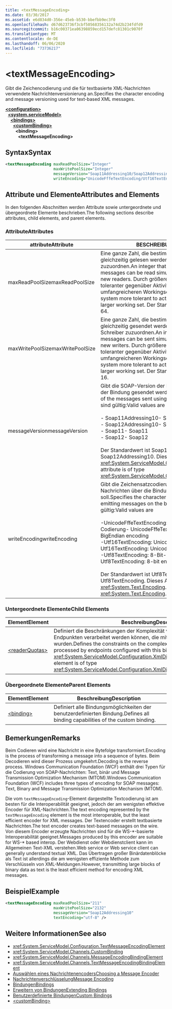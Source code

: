 ```yaml
---
title: <textMessageEncoding>
ms.date: 03/30/2017
ms.assetid: e6d834d0-356e-45eb-b530-bbefbb9ec3f0
ms.openlocfilehash: d67d623736f3cbf50568356132a74d2b234fdfd9
ms.sourcegitcommit: b16c00371ea06398859ecd157defc81301c9070f
ms.translationtype: MT
ms.contentlocale: de-DE
ms.lasthandoff: 06/06/2020
ms.locfileid: "73736217"
---
```

# \<textMessageEncoding>
<span data-ttu-id="ac25e-101">Gibt die Zeichencodierung und die für textbasierte XML-Nachrichten verwendete Nachrichtenversionierung an.</span><span class="sxs-lookup"><span data-stu-id="ac25e-101">Specifies the character encoding and message versioning used for text-based XML messages.</span></span>  
  
[**\<configuration>**](../configuration-element.md)\
&nbsp;&nbsp;[**\<system.serviceModel>**](system-servicemodel.md)\
&nbsp;&nbsp;&nbsp;&nbsp;[**\<bindings>**](bindings.md)\
&nbsp;&nbsp;&nbsp;&nbsp;&nbsp;&nbsp;[**\<customBinding>**](custombinding.md)\
&nbsp;&nbsp;&nbsp;&nbsp;&nbsp;&nbsp;&nbsp;&nbsp;**\<binding>**\
&nbsp;&nbsp;&nbsp;&nbsp;&nbsp;&nbsp;&nbsp;&nbsp;&nbsp;&nbsp;**\<textMessageEncoding>**  
  
## <a name="syntax"></a><span data-ttu-id="ac25e-102">Syntax</span><span class="sxs-lookup"><span data-stu-id="ac25e-102">Syntax</span></span>  
  
```xml  
<textMessageEncoding maxReadPoolSize="Integer"
                     maxWritePoolSize="Integer"
                     messageVersion="Soap11Addressing10/Soap12Addressing10"
                     writeEncoding="UnicodeFffeTextEncoding/Utf16TextEncoding/Utf8TextEncoding" />
```  
  
## <a name="attributes-and-elements"></a><span data-ttu-id="ac25e-103">Attribute und Elemente</span><span class="sxs-lookup"><span data-stu-id="ac25e-103">Attributes and Elements</span></span>  
 <span data-ttu-id="ac25e-104">In den folgenden Abschnitten werden Attribute sowie untergeordnete und übergeordnete Elemente beschrieben.</span><span class="sxs-lookup"><span data-stu-id="ac25e-104">The following sections describe attributes, child elements, and parent elements.</span></span>  
  
### <a name="attributes"></a><span data-ttu-id="ac25e-105">Attribute</span><span class="sxs-lookup"><span data-stu-id="ac25e-105">Attributes</span></span>  
  
|<span data-ttu-id="ac25e-106">attribute</span><span class="sxs-lookup"><span data-stu-id="ac25e-106">Attribute</span></span>|<span data-ttu-id="ac25e-107">BESCHREIBUNG</span><span class="sxs-lookup"><span data-stu-id="ac25e-107">Description</span></span>|  
|---------------|-----------------|  
|<span data-ttu-id="ac25e-108">maxReadPoolSize</span><span class="sxs-lookup"><span data-stu-id="ac25e-108">maxReadPoolSize</span></span>|<span data-ttu-id="ac25e-109">Eine ganze Zahl, die bestimmt, wie viele Nachrichten gleichzeitig gelesen werden können, ohne neue Leser zuzuordnen.</span><span class="sxs-lookup"><span data-stu-id="ac25e-109">An integer that specifies how many messages can be read simultaneously without allocating new readers.</span></span> <span data-ttu-id="ac25e-110">Durch größere Poolgrößen wird das System toleranter gegenüber Aktivitätsspitzen auf Kosten eines umfangreicheren Workingsets.</span><span class="sxs-lookup"><span data-stu-id="ac25e-110">Larger pool sizes make the system more tolerant to activity spikes at the cost of a larger working set.</span></span> <span data-ttu-id="ac25e-111">Der Standardwert ist 64.</span><span class="sxs-lookup"><span data-stu-id="ac25e-111">The default is 64.</span></span>|  
|<span data-ttu-id="ac25e-112">maxWritePoolSize</span><span class="sxs-lookup"><span data-stu-id="ac25e-112">maxWritePoolSize</span></span>|<span data-ttu-id="ac25e-113">Eine ganze Zahl, die bestimmt, wie viele Nachrichten gleichzeitig gesendet werden können, ohne neue Schreiber zuzuordnen.</span><span class="sxs-lookup"><span data-stu-id="ac25e-113">An integer that specifies how many messages can be sent simultaneously without allocating new writers.</span></span> <span data-ttu-id="ac25e-114">Durch größere Poolgrößen wird das System toleranter gegenüber Aktivitätsspitzen auf Kosten eines umfangreicheren Workingsets.</span><span class="sxs-lookup"><span data-stu-id="ac25e-114">Larger pool sizes make the system more tolerant to activity spikes at the cost of a larger working set.</span></span> <span data-ttu-id="ac25e-115">Der Standardwert ist 16.</span><span class="sxs-lookup"><span data-stu-id="ac25e-115">The default is 16.</span></span>|  
|<span data-ttu-id="ac25e-116">messageVersion</span><span class="sxs-lookup"><span data-stu-id="ac25e-116">messageVersion</span></span>|<span data-ttu-id="ac25e-117">Gibt die SOAP-Version der Nachrichten an, die mithilfe der Bindung gesendet werden.</span><span class="sxs-lookup"><span data-stu-id="ac25e-117">Specifies the SOAP version of the messages sent using the binding.</span></span> <span data-ttu-id="ac25e-118">Folgende Werte sind gültig:</span><span class="sxs-lookup"><span data-stu-id="ac25e-118">Valid values are</span></span><br /><br /> <span data-ttu-id="ac25e-119">- Soap11Addressing10</span><span class="sxs-lookup"><span data-stu-id="ac25e-119">-   Soap11Addressing10</span></span><br /><span data-ttu-id="ac25e-120">- Soap12Addressing10</span><span class="sxs-lookup"><span data-stu-id="ac25e-120">-   Soap12Addressing10</span></span><br /><span data-ttu-id="ac25e-121">- Soap11</span><span class="sxs-lookup"><span data-stu-id="ac25e-121">-   Soap11</span></span><br /><span data-ttu-id="ac25e-122">- Soap12</span><span class="sxs-lookup"><span data-stu-id="ac25e-122">-  Soap12</span></span><br /><br /><span data-ttu-id="ac25e-123">Der Standardwert ist Soap12Addressing10.</span><span class="sxs-lookup"><span data-stu-id="ac25e-123">The default is Soap12Addressing10.</span></span> <span data-ttu-id="ac25e-124">Dieses Attribut ist vom Typ <xref:System.ServiceModel.Channels.MessageVersion>.</span><span class="sxs-lookup"><span data-stu-id="ac25e-124">This attribute is of type <xref:System.ServiceModel.Channels.MessageVersion>.</span></span>|  
|<span data-ttu-id="ac25e-125">writeEncoding</span><span class="sxs-lookup"><span data-stu-id="ac25e-125">writeEncoding</span></span>|<span data-ttu-id="ac25e-126">Gibt die Zeichensatzcodierung an, die zum Ausgeben von Nachrichten über die Bindung verwendet werden soll.</span><span class="sxs-lookup"><span data-stu-id="ac25e-126">Specifies the character set encoding to be used for emitting messages on the binding.</span></span> <span data-ttu-id="ac25e-127">Folgende Werte sind gültig:</span><span class="sxs-lookup"><span data-stu-id="ac25e-127">Valid values are</span></span><br /><br /> <span data-ttu-id="ac25e-128">-UnicodeFffeTextEncoding: Unicode bigEndian-Codierung</span><span class="sxs-lookup"><span data-stu-id="ac25e-128">-   UnicodeFffeTextEncoding: Unicode BigEndian encoding</span></span><br /><span data-ttu-id="ac25e-129">-Utf16TextEncoding: Unicode-Codierung</span><span class="sxs-lookup"><span data-stu-id="ac25e-129">-   Utf16TextEncoding: Unicode encoding</span></span><br /><span data-ttu-id="ac25e-130">-Utf8TextEncoding: 8-Bit-Codierung</span><span class="sxs-lookup"><span data-stu-id="ac25e-130">-   Utf8TextEncoding: 8-bit encoding</span></span><br /><br /> <span data-ttu-id="ac25e-131">Der Standardwert ist Utf8TextEncoding.</span><span class="sxs-lookup"><span data-stu-id="ac25e-131">The default is Utf8TextEncoding.</span></span> <span data-ttu-id="ac25e-132">Dieses Attribut ist vom Typ <xref:System.Text.Encoding>.</span><span class="sxs-lookup"><span data-stu-id="ac25e-132">This attribute is of type <xref:System.Text.Encoding>.</span></span>|  
  
### <a name="child-elements"></a><span data-ttu-id="ac25e-133">Untergeordnete Elemente</span><span class="sxs-lookup"><span data-stu-id="ac25e-133">Child Elements</span></span>  
  
|<span data-ttu-id="ac25e-134">Element</span><span class="sxs-lookup"><span data-stu-id="ac25e-134">Element</span></span>|<span data-ttu-id="ac25e-135">Beschreibung</span><span class="sxs-lookup"><span data-stu-id="ac25e-135">Description</span></span>|  
|-------------|-----------------|  
|[\<readerQuotas>](https://docs.microsoft.com/previous-versions/dotnet/netframework-4.0/ms731325(v=vs.100))|<span data-ttu-id="ac25e-136">Definiert die Beschränkungen der Komplexität von SOAP-Nachrichten, die von Endpunkten verarbeitet werden können, die mit dieser Bindung konfiguriert wurden.</span><span class="sxs-lookup"><span data-stu-id="ac25e-136">Defines the constraints on the complexity of SOAP messages that can be processed by endpoints configured with this binding.</span></span> <span data-ttu-id="ac25e-137">Dieses Element ist vom Typ <xref:System.ServiceModel.Configuration.XmlDictionaryReaderQuotasElement>.</span><span class="sxs-lookup"><span data-stu-id="ac25e-137">This element is of type <xref:System.ServiceModel.Configuration.XmlDictionaryReaderQuotasElement>.</span></span>|  
  
### <a name="parent-elements"></a><span data-ttu-id="ac25e-138">Übergeordnete Elemente</span><span class="sxs-lookup"><span data-stu-id="ac25e-138">Parent Elements</span></span>  
  
|<span data-ttu-id="ac25e-139">Element</span><span class="sxs-lookup"><span data-stu-id="ac25e-139">Element</span></span>|<span data-ttu-id="ac25e-140">Beschreibung</span><span class="sxs-lookup"><span data-stu-id="ac25e-140">Description</span></span>|  
|-------------|-----------------|  
|[\<binding>](bindings.md)|<span data-ttu-id="ac25e-141">Definiert alle Bindungsmöglichkeiten der benutzerdefinierten Bindung.</span><span class="sxs-lookup"><span data-stu-id="ac25e-141">Defines all binding capabilities of the custom binding.</span></span>|  
  
## <a name="remarks"></a><span data-ttu-id="ac25e-142">Bemerkungen</span><span class="sxs-lookup"><span data-stu-id="ac25e-142">Remarks</span></span>  
 <span data-ttu-id="ac25e-143">Beim Codieren wird eine Nachricht in eine Bytefolge transformiert.</span><span class="sxs-lookup"><span data-stu-id="ac25e-143">Encoding is the process of transforming a message into a sequence of bytes.</span></span> <span data-ttu-id="ac25e-144">Beim Decodieren wird dieser Prozess umgekehrt.</span><span class="sxs-lookup"><span data-stu-id="ac25e-144">Decoding is the reverse process.</span></span> <span data-ttu-id="ac25e-145">Windows Communication Foundation (WCF) enthält drei Typen für die Codierung von SOAP-Nachrichten: Text, binär und Message Transmission Optimization Mechanism (MTOM).</span><span class="sxs-lookup"><span data-stu-id="ac25e-145">Windows Communication Foundation (WCF) includes three types of encoding for SOAP messages: Text, Binary and Message Transmission Optimization Mechanism (MTOM).</span></span>  
  
 <span data-ttu-id="ac25e-146">Die vom `textMessageEncoding`-Element dargestellte Textcodierung ist am besten für die Interoperabilität geeignet, jedoch der am wenigsten effektive Encoder für XML-Nachrichten.</span><span class="sxs-lookup"><span data-stu-id="ac25e-146">The text encoding represented by the `textMessageEncoding` element is the most interoperable, but the least efficient encoder for XML messages.</span></span>  <span data-ttu-id="ac25e-147">Der Textencoder erstellt textbasierte Nachrichten.</span><span class="sxs-lookup"><span data-stu-id="ac25e-147">The text encoder creates text-based messages on the wire.</span></span> <span data-ttu-id="ac25e-148">Von diesem Encoder erzeugte Nachrichten sind für die WS-\*-basierte Interoperabilität geeignet.</span><span class="sxs-lookup"><span data-stu-id="ac25e-148">Messages produced by this encoder are suitable for WS-\* based interop.</span></span> <span data-ttu-id="ac25e-149">Der Webdienst oder Webdienstclient kann im Allgemeinen Text-XML verstehen.</span><span class="sxs-lookup"><span data-stu-id="ac25e-149">Web service or Web service client can generally understand textual XML.</span></span> <span data-ttu-id="ac25e-150">Das Übertragen großer Binärdatenblöcke als Text ist allerdings die am wenigsten effiziente Methode zum Verschlüsseln von XML-Meldungen.</span><span class="sxs-lookup"><span data-stu-id="ac25e-150">However, transmitting large blocks of binary data as text is the least efficient method for encoding XML messages.</span></span>  
  
## <a name="example"></a><span data-ttu-id="ac25e-151">Beispiel</span><span class="sxs-lookup"><span data-stu-id="ac25e-151">Example</span></span>  
  
```xml  
<textMessageEncoding maxReadPoolSize="211"
                     maxWritePoolSize="2132"
                     messageVersion="Soap12Addressing10"
                     textEncoding="utf-8" />
```  
  
## <a name="see-also"></a><span data-ttu-id="ac25e-152">Weitere Informationen</span><span class="sxs-lookup"><span data-stu-id="ac25e-152">See also</span></span>

- <xref:System.ServiceModel.Configuration.TextMessageEncodingElement>
- <xref:System.ServiceModel.Channels.CustomBinding>
- <xref:System.ServiceModel.Channels.MessageEncodingBindingElement>
- <xref:System.ServiceModel.Channels.TextMessageEncodingBindingElement>
- [<span data-ttu-id="ac25e-153">Auswählen eines Nachrichtenencoders</span><span class="sxs-lookup"><span data-stu-id="ac25e-153">Choosing a Message Encoder</span></span>](../../../wcf/feature-details/choosing-a-message-encoder.md)
- [<span data-ttu-id="ac25e-154">Nachrichtenverschlüsselung</span><span class="sxs-lookup"><span data-stu-id="ac25e-154">Message Encoding</span></span>](message-encoding.md)
- [<span data-ttu-id="ac25e-155">Bindungen</span><span class="sxs-lookup"><span data-stu-id="ac25e-155">Bindings</span></span>](../../../wcf/bindings.md)
- [<span data-ttu-id="ac25e-156">Erweitern von Bindungen</span><span class="sxs-lookup"><span data-stu-id="ac25e-156">Extending Bindings</span></span>](../../../wcf/extending/extending-bindings.md)
- [<span data-ttu-id="ac25e-157">Benutzerdefinierte Bindungen</span><span class="sxs-lookup"><span data-stu-id="ac25e-157">Custom Bindings</span></span>](../../../wcf/extending/custom-bindings.md)
- [\<customBinding>](custombinding.md)
